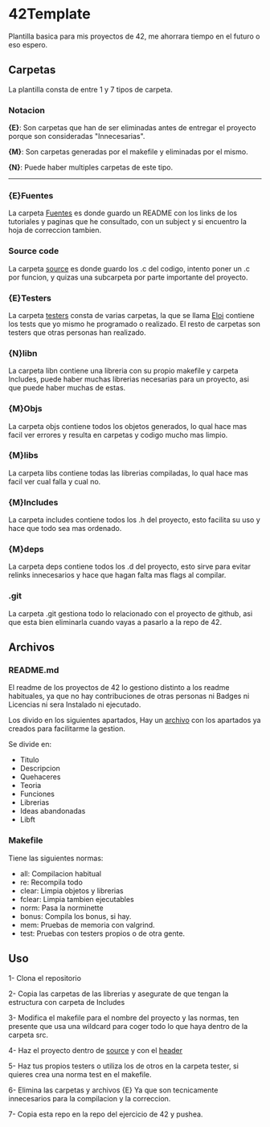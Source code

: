 # 42Template
Plantilla basica para mis proyectos de 42, me ahorrara tiempo en el futuro o eso espero.

## Carpetas

La plantilla consta de entre 1 y 7 tipos de carpeta.

### Notacion

**\{E}**: Son carpetas que han de ser eliminadas antes de entregar el proyecto porque son consideradas "Innecesarias".

**\{M}**: Son carpetas generadas por el makefile y eliminadas por el mismo.

**\{N}**: Puede haber multiples carpetas de este tipo.

---

### {E}Fuentes
La carpeta [Fuentes](./Fuentes) es donde guardo un README con los links de los tutoriales y paginas que he consultado, con un subject y si encuentro la hoja de correccion tambien.

### Source code
La carpeta [source](./src) es donde guardo los .c del codigo, intento poner un .c por funcion, y quizas una subcarpeta por parte importante del proyecto.

### {E}Testers

La carpeta [testers](./testers) consta de varias carpetas, la que se llama [Eloi](./testers/Eloi) contiene los tests que yo mismo he programado o realizado. El resto de carpetas son testers que otras personas han realizado.

### {N}libn

La carpeta libn contiene una libreria con su propio makefile y carpeta Includes, puede haber muchas librerias necesarias para un proyecto, asi que puede haber muchas de estas.

### {M}Objs

La carpeta objs contiene todos los objetos generados, lo qual hace mas facil ver errores y resulta en carpetas y codigo mucho mas limpio.

### {M}libs

La carpeta libs contiene todas las librerias compiladas, lo qual hace mas facil ver cual falla y cual no.

### {M}Includes

La carpeta includes contiene todos los .h del proyecto, esto facilita su uso y hace que todo sea mas ordenado.

### {M}deps

La carpeta deps contiene todos los .d del proyecto, esto sirve para evitar relinks innecesarios y hace que hagan falta mas flags al compilar.

### .git

La carpeta .git gestiona todo lo relacionado con el proyecto de github, asi que esta bien eliminarla cuando vayas a pasarlo a la repo de 42.

## Archivos

### README.md

El readme de los proyectos de 42 lo gestiono distinto a los readme habituales, ya que no hay contribuciones de otras personas ni Badges ni Licencias ni sera Instalado ni ejecutado.

Los divido en los siguientes apartados, Hay un [archivo](ejemplo.md) con los apartados ya creados para facilitarme la gestion.

Se divide en:
- Titulo
- Descripcion
- Quehaceres
- Teoria
- Funciones
- Librerias
- Ideas abandonadas
- Libft

### Makefile

Tiene las siguientes normas:
- all: Compilacion habitual
- re: Recompila todo
- clear: Limpia objetos y librerias
- fclear: Limpia tambien ejecutables
- norm: Pasa la norminette
- bonus: Compila los bonus, si hay.
- mem: Pruebas de memoria con valgrind.
- test: Pruebas con testers propios o de otra gente.

## Uso

1- Clona el repositorio

2- Copia las carpetas de las librerias y asegurate de que tengan la estructura con carpeta de Includes

3- Modifica el makefile para el nombre del proyecto y las normas, ten presente que usa una wildcard para coger todo lo que haya dentro de la carpeta src.

4- Haz el proyecto dentro de [source](./src) y con el [header](./src/Includes)

5- Haz tus propios testers o utiliza los de otros en la carpeta tester, si quieres crea una norma test en el makefile.

6- Elimina las carpetas y archivos \{E} Ya que son tecnicamente innecesarios para la compilacion y la correccion.

7- Copia esta repo en la repo del ejercicio de 42 y pushea.
